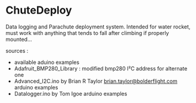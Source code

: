 # ChuteDeploy
  Data logging and Parachute deployment system.
  Intended for water rocket, must work with anything that tends to fall after climbing if properly mounted...

  sources :
  - available aduino examples
  - Adafruit_BMP280_Library : modified bmp280 I²C address for alternate one
  - Advanced_I2C.ino by Brian R Taylor  brian.taylor@bolderflight.com arduino examples
  - Datalogger.ino by Tom Igoe                                        arduino examples

